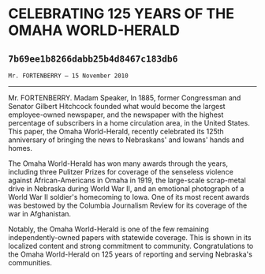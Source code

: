 # CELEBRATING 125 YEARS OF THE OMAHA WORLD-HERALD
## `7b69ee1b8266dabb25b4d8467c183db6`
`Mr. FORTENBERRY — 15 November 2010`

---


Mr. FORTENBERRY. Madam Speaker, In 1885, former Congressman and 
Senator Gilbert Hitchcock founded what would become the largest 
employee-owned newspaper, and the newspaper with the highest percentage 
of subscribers in a home circulation area, in the United States. This 
paper, the Omaha World-Herald, recently celebrated its 125th 
anniversary of bringing the news to Nebraskans' and Iowans' hands and 
homes.

The Omaha World-Herald has won many awards through the years, 
including three Pulitzer Prizes for coverage of the senseless violence 
against African-Americans in Omaha in 1919, the large-scale scrap-metal 
drive in Nebraska during World War II, and an emotional photograph of a 
World War II soldier's homecoming to Iowa. One of its most recent 
awards was bestowed by the Columbia Journalism Review for its coverage 
of the war in Afghanistan.

Notably, the Omaha World-Herald is one of the few remaining 
independently-owned papers with statewide coverage. This is shown in 
its localized content and strong commitment to community. 
Congratulations to the Omaha World-Herald on 125 years of reporting and 
serving Nebraska's communities.
